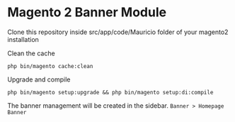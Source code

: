 # Magento 2 Banner Module

Clone this repository inside src/app/code/Mauricio folder of your magento2 installation

Clean the cache
```
php bin/magento cache:clean
```
Upgrade and compile
```
php bin/magento setup:upgrade && php bin/magento setup:di:compile
```
The banner management will be created in the sidebar. `Banner > Homepage Banner`
